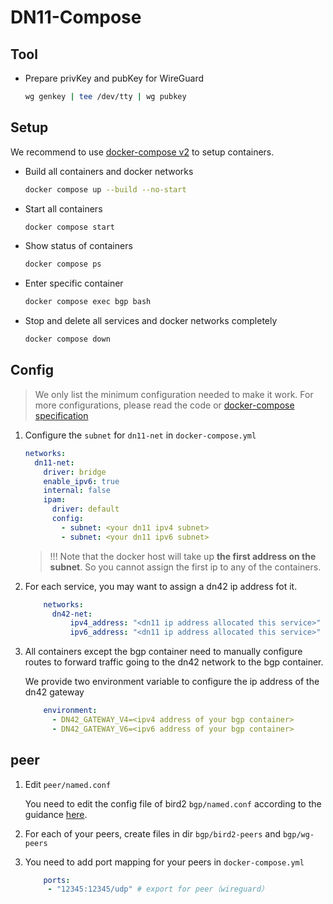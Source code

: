 # DN11-Compose

## Tool

- Prepare privKey and pubKey for WireGuard

  ```sh
  wg genkey | tee /dev/tty | wg pubkey
  ```

## Setup

We recommend to use [docker-compose v2](https://docs.docker.com/compose/cli-command/#install-on-linux) to setup containers. 

- Build all containers and docker networks
  
  ```sh
  docker compose up --build --no-start
  ```

- Start all containers

  ```sh
  docker compose start
  ```
  
- Show status of containers

  ```sh
  docker compose ps
  ```

- Enter specific container

  ```sh
  docker compose exec bgp bash
  ```

- Stop and delete all services and docker networks completely

  ```sh
  docker compose down
  ```

## Config

> We only list the minimum configuration needed to make it work. For more configurations, please read the code or [docker-compose specification](https://docs.docker.com/compose/compose-file/)


1. Configure the `subnet` for `dn11-net` in `docker-compose.yml`

    ```yml
    networks:
      dn11-net:
        driver: bridge
        enable_ipv6: true
        internal: false
        ipam:
          driver: default
          config:
            - subnet: <your dn11 ipv4 subnet>
            - subnet: <your dn11 ipv6 subnet>
    ```

    > !!! Note that the docker host will take up **the first address on the subnet**. So you cannot assign the first ip to any of the containers.

2. For each service, you may want to assign a dn42 ip address fot it.

    ```yml
        networks:
          dn42-net:
              ipv4_address: "<dn11 ip address allocated this service>"
              ipv6_address: "<dn11 ip address allocated this service>"
    ```

3. All containers except the bgp container need to manually configure routes to forward traffic going to the dn42 network to the bgp container.

   We provide two environment variable to configure the ip address of the dn42 gateway

    ```yml
        environment:
          - DN42_GATEWAY_V4=<ipv4 address of your bgp container>
          - DN42_GATEWAY_V6=<ipv6 address of your bgp container>
    ```

## peer

1. Edit `peer/named.conf`

   You need to edit the config file of bird2 `bgp/named.conf` according to the guidance [here](https://dn42.eu/howto/Bird2).

2. For each of your peers, create files in dir `bgp/bird2-peers` and `bgp/wg-peers`

3. You need to add port mapping for your peers in `docker-compose.yml`

   ```yml
       ports:
        - "12345:12345/udp" # export for peer（wireguard）
   ```
